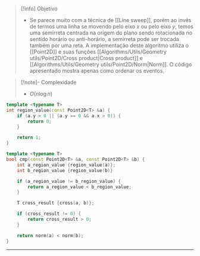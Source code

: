 > [!info] Objetivo
> - Se parece muito com a técnica de [[Line sweep]], porém ao invés de termos uma linha se movendo pelo eixo $x$ ou pelo eixo $y$, temos uma semirreta centrada na origem do plano sendo rotacionada no sentido horário ou anti-horário, a semirreta pode ser trocada também por uma reta. A implementação deste algoritmo utiliza o [[Point2D]] e suas funções [[Algorithms/Utils/Geometry utils/Point2D/Cross product|Cross product]] e [[Algorithms/Utils/Geometry utils/Point2D/Norm|Norm]]. O código apresentado mostra apenas como ordenar os eventos.

> [!note]- Complexidade
> - $O(n \log n)$

```cpp
template <typename T>
int region_value(const Point2D<T> &a) {
	if (a.y > 0 || (a.y == 0 && a.x > 0)) {
		return 0;
	}

	return 1;
}

template <typename T>
bool cmp(const Point2D<T> &a, const Point2D<T> &b) {
	int a_region_value {region_value(a)};
	int b_region_value {region_value(b)}

	if (a_region_value != b_region_value) {
		return a_region_value < b_region_value;
	}

	T cross_result {cross(a, b)};

	if (cross_result != 0) {
		return cross_result > 0;
	}

	return norm(a) < norm(b);
}
```

---